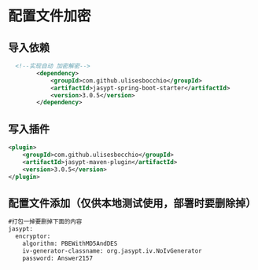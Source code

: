 # 配置文件加密

## 导入依赖

~~~xml
  <!--实现自动 加密解密-->
        <dependency>
            <groupId>com.github.ulisesbocchio</groupId>
            <artifactId>jasypt-spring-boot-starter</artifactId>
            <version>3.0.5</version>
        </dependency>
~~~

## 写入插件

~~~xml
<plugin>
	<groupId>com.github.ulisesbocchio</groupId>
	<artifactId>jasypt-maven-plugin</artifactId>
	<version>3.0.5</version>
</plugin>
~~~

## 配置文件添加（仅供本地测试使用，部署时要删除掉）

~~~xml
#打包一掉要删掉下面的内容
jasypt:
  encryptor:
    algorithm: PBEWithMD5AndDES
    iv-generator-classname: org.jasypt.iv.NoIvGenerator
    password: Answer2157
~~~

